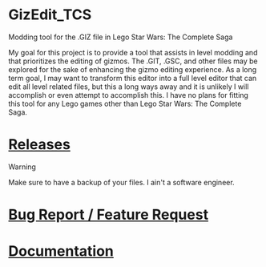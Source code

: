 # GizEdit_TCS
Modding tool for the .GIZ file in Lego Star Wars: The Complete Saga

My goal for this project is to provide a tool that assists in level modding and that prioritizes the editing of gizmos. The .GIT, .GSC, and other files may be explored for the sake of enhancing the gizmo editing experience. As a long term goal, I may want to transform this editor into a full level editor that can edit all level related files, but this a long ways away and it is unlikely I will accomplish or even attempt to accomplish this. I have no plans for fitting this tool for any Lego games other than Lego Star Wars: The Complete Saga.

# [Releases](https://github.com/Matthew6596/GizEdit_TCS/releases)

> [!WARNING]
> Make sure to have a backup of your files. I ain't a software engineer.


# [Bug Report / Feature Request](https://github.com/Matthew6596/GizEdit_TCS/issues)

# [Documentation](https://drive.google.com/drive/folders/1Lf18eC2GNbAv5SkL5SZwW-e2rZf2snLM?usp=sharing)
